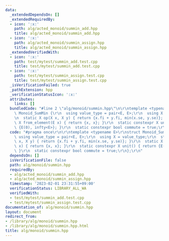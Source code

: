 ```yaml
---
data:
  _extendedDependsOn: []
  _extendedRequiredBy:
  - icon: ':x:'
    path: alg/acted_monoid/summin_add.hpp
    title: alg/acted_monoid/summin_add.hpp
  - icon: ':x:'
    path: alg/acted_monoid/summin_assign.hpp
    title: alg/acted_monoid/summin_assign.hpp
  _extendedVerifiedWith:
  - icon: ':x:'
    path: test/mytest/summin_add.test.cpp
    title: test/mytest/summin_add.test.cpp
  - icon: ':x:'
    path: test/mytest/summin_assign.test.cpp
    title: test/mytest/summin_assign.test.cpp
  _isVerificationFailed: true
  _pathExtension: hpp
  _verificationStatusIcon: ':x:'
  attributes:
    links: []
  bundledCode: "#line 2 \"alg/monoid/summin.hpp\"\n\r\ntemplate <typename E>\r\nstruct\
    \ Monoid_SumMin {\r\n  using value_type = pair<E, E>;\r\n  using X = value_type;\r\
    \n  static X op(X x, X y) { return {x.fi + y.fi, min(x.se, y.se)}; }\r\n  static\
    \ X from_element(E x) { return {x, x}; }\r\n  static constexpr X unit() { return\
    \ {E(0), infty<E>}; }\r\n  static constexpr bool commute = true;\r\n};\r\n"
  code: "#pragma once\r\n\r\ntemplate <typename E>\r\nstruct Monoid_SumMin {\r\n \
    \ using value_type = pair<E, E>;\r\n  using X = value_type;\r\n  static X op(X\
    \ x, X y) { return {x.fi + y.fi, min(x.se, y.se)}; }\r\n  static X from_element(E\
    \ x) { return {x, x}; }\r\n  static constexpr X unit() { return {E(0), infty<E>};\
    \ }\r\n  static constexpr bool commute = true;\r\n};\r\n"
  dependsOn: []
  isVerificationFile: false
  path: alg/monoid/summin.hpp
  requiredBy:
  - alg/acted_monoid/summin_add.hpp
  - alg/acted_monoid/summin_assign.hpp
  timestamp: '2023-02-01 23:31:55+09:00'
  verificationStatus: LIBRARY_ALL_WA
  verifiedWith:
  - test/mytest/summin_add.test.cpp
  - test/mytest/summin_assign.test.cpp
documentation_of: alg/monoid/summin.hpp
layout: document
redirect_from:
- /library/alg/monoid/summin.hpp
- /library/alg/monoid/summin.hpp.html
title: alg/monoid/summin.hpp
---
```

